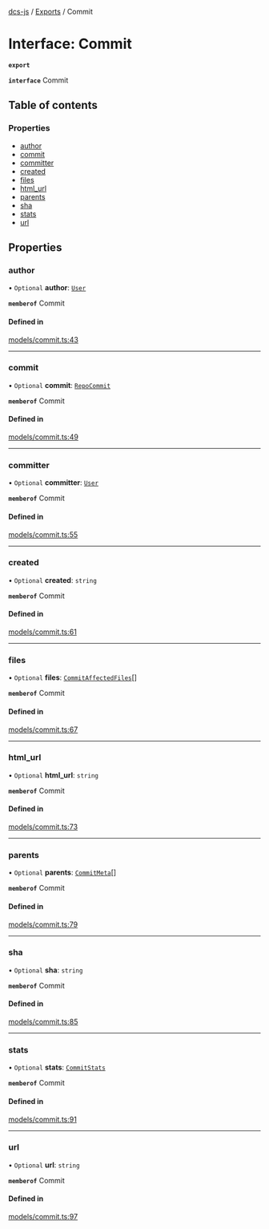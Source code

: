 [dcs-js](../README.md) / [Exports](../modules.md) / Commit

# Interface: Commit

**`export`**

**`interface`** Commit

## Table of contents

### Properties

- [author](Commit.md#author)
- [commit](Commit.md#commit)
- [committer](Commit.md#committer)
- [created](Commit.md#created)
- [files](Commit.md#files)
- [html\_url](Commit.md#html_url)
- [parents](Commit.md#parents)
- [sha](Commit.md#sha)
- [stats](Commit.md#stats)
- [url](Commit.md#url)

## Properties

### <a id="author" name="author"></a> author

• `Optional` **author**: [`User`](User.md)

**`memberof`** Commit

#### Defined in

[models/commit.ts:43](https://github.com/unfoldingWord/dcs-js/blob/42a7ab5/models/commit.ts#L43)

___

### <a id="commit" name="commit"></a> commit

• `Optional` **commit**: [`RepoCommit`](RepoCommit.md)

**`memberof`** Commit

#### Defined in

[models/commit.ts:49](https://github.com/unfoldingWord/dcs-js/blob/42a7ab5/models/commit.ts#L49)

___

### <a id="committer" name="committer"></a> committer

• `Optional` **committer**: [`User`](User.md)

**`memberof`** Commit

#### Defined in

[models/commit.ts:55](https://github.com/unfoldingWord/dcs-js/blob/42a7ab5/models/commit.ts#L55)

___

### <a id="created" name="created"></a> created

• `Optional` **created**: `string`

**`memberof`** Commit

#### Defined in

[models/commit.ts:61](https://github.com/unfoldingWord/dcs-js/blob/42a7ab5/models/commit.ts#L61)

___

### <a id="files" name="files"></a> files

• `Optional` **files**: [`CommitAffectedFiles`](CommitAffectedFiles.md)[]

**`memberof`** Commit

#### Defined in

[models/commit.ts:67](https://github.com/unfoldingWord/dcs-js/blob/42a7ab5/models/commit.ts#L67)

___

### <a id="html_url" name="html_url"></a> html\_url

• `Optional` **html\_url**: `string`

**`memberof`** Commit

#### Defined in

[models/commit.ts:73](https://github.com/unfoldingWord/dcs-js/blob/42a7ab5/models/commit.ts#L73)

___

### <a id="parents" name="parents"></a> parents

• `Optional` **parents**: [`CommitMeta`](CommitMeta.md)[]

**`memberof`** Commit

#### Defined in

[models/commit.ts:79](https://github.com/unfoldingWord/dcs-js/blob/42a7ab5/models/commit.ts#L79)

___

### <a id="sha" name="sha"></a> sha

• `Optional` **sha**: `string`

**`memberof`** Commit

#### Defined in

[models/commit.ts:85](https://github.com/unfoldingWord/dcs-js/blob/42a7ab5/models/commit.ts#L85)

___

### <a id="stats" name="stats"></a> stats

• `Optional` **stats**: [`CommitStats`](CommitStats.md)

**`memberof`** Commit

#### Defined in

[models/commit.ts:91](https://github.com/unfoldingWord/dcs-js/blob/42a7ab5/models/commit.ts#L91)

___

### <a id="url" name="url"></a> url

• `Optional` **url**: `string`

**`memberof`** Commit

#### Defined in

[models/commit.ts:97](https://github.com/unfoldingWord/dcs-js/blob/42a7ab5/models/commit.ts#L97)

